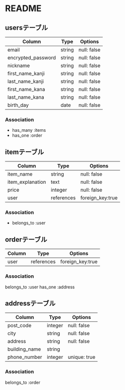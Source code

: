 # README

## usersテーブル

| Column              | Type   | Options     |
| ----------------    | ------ | ----------- |
| email               | string | null: false |
| encrypted_password  | string | null: false |
| nickname            | string | null: false |
| first_name_kanji    | string | null: false |
| last_name_kanji     | string | null: false |
| first_name_kana     | string | null: false |
| last_name_kana      | string | null: false |
| birth_day           | date   | null: false |

### Association
- has_many :items
- has_one :order

## itemテーブル

| Column           | Type       | Options           |
| -----------------| ---------- | ----------------- |
| item_name        | string     | null: false       |
| item_explanation | text       | null: false       |
| price            | integer    | null: false       |
| user             | references | foreign_key:true  |

### Association

- belongs_to :user

## orderテーブル

| Column           | Type       | Options           |
| -----------------| ---------- | ----------------- |
| user             | references | foreign_key:true  |

### Association

belongs_to :user
has_one :address

## addressテーブル

| Column           | Type       | Options           |
| -----------------| ---------- | ----------------- |
| post_code        | integer    | null: false       |
| city             | string     | null: false       |
| address          | string     | null: false       |
| building_name    | string     |                   |
| phone_number     | integer    | unique: true      |


### Association

belongs_to :order
